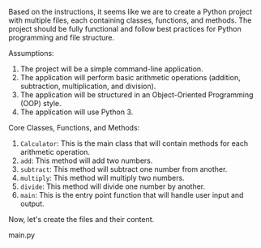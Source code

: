 Based on the instructions, it seems like we are to create a Python project with multiple files, each containing classes, functions, and methods. The project should be fully functional and follow best practices for Python programming and file structure. 

Assumptions:
1. The project will be a simple command-line application.
2. The application will perform basic arithmetic operations (addition, subtraction, multiplication, and division).
3. The application will be structured in an Object-Oriented Programming (OOP) style.
4. The application will use Python 3.

Core Classes, Functions, and Methods:
1. `Calculator`: This is the main class that will contain methods for each arithmetic operation.
2. `add`: This method will add two numbers.
3. `subtract`: This method will subtract one number from another.
4. `multiply`: This method will multiply two numbers.
5. `divide`: This method will divide one number by another.
6. `main`: This is the entry point function that will handle user input and output.

Now, let's create the files and their content.

main.py
